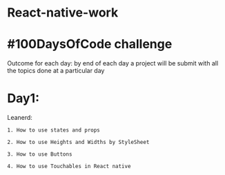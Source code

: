 # React-native-work

# #100DaysOfCode challenge

Outcome for each day:
	by end of each day a project will be submit with all the topics done at a particular day


# Day1:
   Leanerd:
   
   	1. How to use states and props
	
	2. How to use Heights and Widths by StyleSheet
	
	3. How to use Buttons
	
	4. How to use Touchables in React native
	
